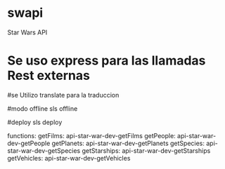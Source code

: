 # swapi
Star Wars API

# Se uso express para las llamadas Rest externas 

#se Utilizo translate para la traduccion 

#modo offline
sls offline

#deploy 
sls deploy

functions:
  getFilms: api-star-war-dev-getFilms
  getPeople: api-star-war-dev-getPeople
  getPlanets: api-star-war-dev-getPlanets
  getSpecies: api-star-war-dev-getSpecies
  getStarships: api-star-war-dev-getStarships
  getVehicles: api-star-war-dev-getVehicles
  
 